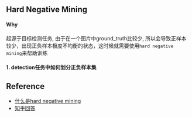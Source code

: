 ## Hard Negative Mining

#### Why
起源于目标检测任务, 由于在一个图片中ground_truth比较少, 所以会导致正样本较少，出现正负样本极度不均衡的状态，这时候就需要使用`hard negative mining`来帮助训练

#### 1. detection任务中如何划分正负样本集


## Reference
- [什么是hard negative mining](https://www.cnblogs.com/elitphil/p/12714479.html)
- [知乎回答]()
